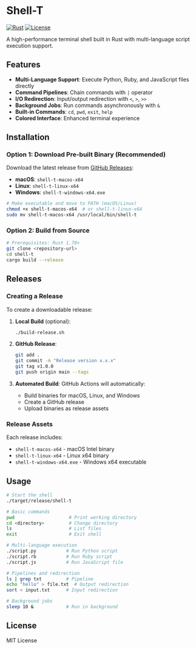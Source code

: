 # Shell-T

[![Rust](https://img.shields.io/badge/Rust-1.70%2B-orange)](https://www.rust-lang.org/)
[![License](https://img.shields.io/badge/License-MIT-blue.svg)](LICENSE)

A high-performance terminal shell built in Rust with multi-language script execution support.

## Features

- **Multi-Language Support**: Execute Python, Ruby, and JavaScript files directly
- **Command Pipelines**: Chain commands with `|` operator
- **I/O Redirection**: Input/output redirection with `<`, `>`, `>>`
- **Background Jobs**: Run commands asynchronously with `&`
- **Built-in Commands**: `cd`, `pwd`, `exit`, `help`
- **Colored Interface**: Enhanced terminal experience

## Installation

### Option 1: Download Pre-built Binary (Recommended)

Download the latest release from [GitHub Releases](https://github.com/sonofnos/shell-t/releases):

- **macOS**: `shell-t-macos-x64`
- **Linux**: `shell-t-linux-x64`
- **Windows**: `shell-t-windows-x64.exe`

```bash
# Make executable and move to PATH (macOS/Linux)
chmod +x shell-t-macos-x64  # or shell-t-linux-x64
sudo mv shell-t-macos-x64 /usr/local/bin/shell-t
```

### Option 2: Build from Source

```bash
# Prerequisites: Rust 1.70+
git clone <repository-url>
cd shell-t
cargo build --release
```

## Releases

### Creating a Release

To create a downloadable release:

1. **Local Build** (optional):

   ```bash
   ./build-release.sh
   ```

2. **GitHub Release**:

   ```bash
   git add .
   git commit -m "Release version x.x.x"
   git tag v1.0.0
   git push origin main --tags
   ```

3. **Automated Build**: GitHub Actions will automatically:
   - Build binaries for macOS, Linux, and Windows
   - Create a GitHub release
   - Upload binaries as release assets

### Release Assets

Each release includes:

- `shell-t-macos-x64` - macOS Intel binary
- `shell-t-linux-x64` - Linux x64 binary
- `shell-t-windows-x64.exe` - Windows x64 executable

## Usage

```bash
# Start the shell
./target/release/shell-t

# Basic commands
pwd                    # Print working directory
cd <directory>         # Change directory
ls                     # List files
exit                   # Exit shell

# Multi-language execution
./script.py           # Run Python script
./script.rb           # Run Ruby script
./script.js           # Run JavaScript file

# Pipelines and redirection
ls | grep txt         # Pipeline
echo "hello" > file.txt  # Output redirection
sort < input.txt      # Input redirection

# Background jobs
sleep 10 &            # Run in background
```

## License

MIT License
